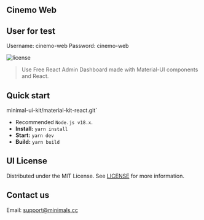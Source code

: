 ## Cinemo Web

## User for test
Username: cinemo-web
Password: cinemo-web

![license](https://img.shields.io/badge/license-MIT-blue.svg)

>  Use Free React Admin Dashboard made with Material-UI components and React.

## Quick start
minimal-ui-kit/material-kit-react.git`
- Recommended `Node.js v18.x`.
- **Install:** `yarn install`
- **Start:** `yarn dev`
- **Build:** `yarn build`

## UI License

Distributed under the MIT License. See [LICENSE](https://github.com/minimal-ui-kit/minimal.free/blob/main/LICENSE.md) for more information.

## Contact us

Email: support@minimals.cc
